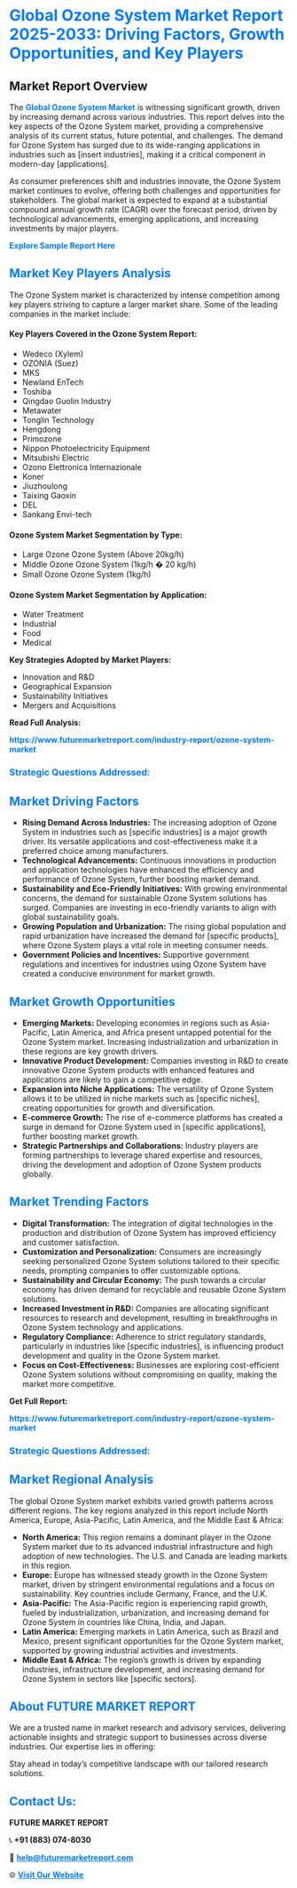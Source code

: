 <h1 style="color: #007BFF;">Global Ozone System Market Report 2025-2033: Driving Factors, Growth Opportunities, and Key Players</h1>

<section id="overview">
<h2>Market Report Overview</h2>
<p>The <a href="https://www.futuremarketreport.com/industry-report/ozone-system-market" style="color: #007BFF; text-decoration: none;"><strong>Global Ozone System Market</strong></a> is witnessing significant growth, driven by increasing demand across various industries. This report delves into the key aspects of the Ozone System market, providing a comprehensive analysis of its current status, future potential, and challenges. The demand for Ozone System has surged due to its wide-ranging applications in industries such as [insert industries], making it a critical component in modern-day [applications].</p>
<p>As consumer preferences shift and industries innovate, the Ozone System market continues to evolve, offering both challenges and opportunities for stakeholders. The global market is expected to expand at a substantial compound annual growth rate (CAGR) over the forecast period, driven by technological advancements, emerging applications, and increasing investments by major players.</p>
</section>

<section id="overview">
<p><a href="https://www.futuremarketreport.com/request-sample/reportId=42476" style="color: #007BFF; text-decoration: none;"><strong>Explore Sample Report Here</strong></a></p>
</section>

<section id="key-players">
<h2 style="color: #007BFF;">Market Key Players Analysis</h2>
<p>The Ozone System market is characterized by intense competition among key players striving to capture a larger market share. Some of the leading companies in the market include:</p>
<h4>Key Players Covered in the Ozone System Report:</h4>
<ul><li>Wedeco (Xylem)</li><li>OZONIA (Suez)</li><li>MKS</li><li>Newland EnTech</li><li>Toshiba</li><li>Qingdao Guolin Industry</li><li>Metawater</li><li>Tonglin Technology</li><li>Hengdong</li><li>Primozone</li><li>Nippon Photoelectricity Equipment</li><li>Mitsubishi Electric</li><li>Ozono Elettronica Internazionale</li><li>Koner</li><li>Jiuzhoulong</li><li>Taixing Gaoxin</li><li>DEL</li><li>Sankang Envi-tech</li></ul>
<h4>Ozone System Market Segmentation by Type:</h4>
<ul><li>Large Ozone Ozone System (Above 20kg/h)</li><li>Middle Ozone Ozone System (1kg/h � 20 kg/h)</li><li>Small Ozone Ozone System (1kg/h)</li></ul>

<h4>Ozone System Market Segmentation by Application:</h4>
<ul><li>Water Treatment</li><li>Industrial</li><li>Food</li><li>Medical</li></ul>
<p><strong>Key Strategies Adopted by Market Players:</strong></p>
<ul>
<li>Innovation and R&D</li>
<li>Geographical Expansion</li>
<li>Sustainability Initiatives</li>
<li>Mergers and Acquisitions</li>
</ul>
</section>

<section>
<p><strong>Read Full Analysis: </strong></p><a href="https://www.futuremarketreport.com/industry-report/ozone-system-market" style="color: #007BFF; text-decoration: none;"><strong>https://www.futuremarketreport.com/industry-report/ozone-system-market</strong></a>
<h3 style="color: #007BFF;">Strategic Questions Addressed:</h3>
</section>

<section id="driving-factors">
<h2 style="color: #007BFF;">Market Driving Factors</h2>
<ul>
<li><strong>Rising Demand Across Industries:</strong> The increasing adoption of Ozone System in industries such as [specific industries] is a major growth driver. Its versatile applications and cost-effectiveness make it a preferred choice among manufacturers.</li>
<li><strong>Technological Advancements:</strong> Continuous innovations in production and application technologies have enhanced the efficiency and performance of Ozone System, further boosting market demand.</li>
<li><strong>Sustainability and Eco-Friendly Initiatives:</strong> With growing environmental concerns, the demand for sustainable Ozone System solutions has surged. Companies are investing in eco-friendly variants to align with global sustainability goals.</li>
<li><strong>Growing Population and Urbanization:</strong> The rising global population and rapid urbanization have increased the demand for [specific products], where Ozone System plays a vital role in meeting consumer needs.</li>
<li><strong>Government Policies and Incentives:</strong> Supportive government regulations and incentives for industries using Ozone System have created a conducive environment for market growth.</li>
</ul>
</section>

<section id="growth-opportunities">
<h2 style="color: #007BFF;">Market Growth Opportunities</h2>
<ul>
<li><strong>Emerging Markets:</strong> Developing economies in regions such as Asia-Pacific, Latin America, and Africa present untapped potential for the Ozone System market. Increasing industrialization and urbanization in these regions are key growth drivers.</li>
<li><strong>Innovative Product Development:</strong> Companies investing in R&D to create innovative Ozone System products with enhanced features and applications are likely to gain a competitive edge.</li>
<li><strong>Expansion into Niche Applications:</strong> The versatility of Ozone System allows it to be utilized in niche markets such as [specific niches], creating opportunities for growth and diversification.</li>
<li><strong>E-commerce Growth:</strong> The rise of e-commerce platforms has created a surge in demand for Ozone System used in [specific applications], further boosting market growth.</li>
<li><strong>Strategic Partnerships and Collaborations:</strong> Industry players are forming partnerships to leverage shared expertise and resources, driving the development and adoption of Ozone System products globally.</li>
</ul>
</section>

<section id="trending-factors">
<h2 style="color: #007BFF;">Market Trending Factors</h2>
<ul>
<li><strong>Digital Transformation:</strong> The integration of digital technologies in the production and distribution of Ozone System has improved efficiency and customer satisfaction.</li>
<li><strong>Customization and Personalization:</strong> Consumers are increasingly seeking personalized Ozone System solutions tailored to their specific needs, prompting companies to offer customizable options.</li>
<li><strong>Sustainability and Circular Economy:</strong> The push towards a circular economy has driven demand for recyclable and reusable Ozone System solutions.</li>
<li><strong>Increased Investment in R&D:</strong> Companies are allocating significant resources to research and development, resulting in breakthroughs in Ozone System technology and applications.</li>
<li><strong>Regulatory Compliance:</strong> Adherence to strict regulatory standards, particularly in industries like [specific industries], is influencing product development and quality in the Ozone System market.</li>
<li><strong>Focus on Cost-Effectiveness:</strong> Businesses are exploring cost-efficient Ozone System solutions without compromising on quality, making the market more competitive.</li>
</ul>
</section>

<section>
<p><strong>Get Full Report: </strong></p><a href="https://www.futuremarketreport.com/industry-report/ozone-system-market" style="color: #007BFF; text-decoration: none;"><strong>https://www.futuremarketreport.com/industry-report/ozone-system-market</strong></a>
<h3 style="color: #007BFF;">Strategic Questions Addressed:</h3>
</section>


<section id="regional-analysis">
<h2 style="color: #007BFF;">Market Regional Analysis</h2>
<p>The global Ozone System market exhibits varied growth patterns across different regions. The key regions analyzed in this report include North America, Europe, Asia-Pacific, Latin America, and the Middle East & Africa:</p>
<ul>
<li><strong>North America:</strong> This region remains a dominant player in the Ozone System market due to its advanced industrial infrastructure and high adoption of new technologies. The U.S. and Canada are leading markets in this region.</li>
<li><strong>Europe:</strong> Europe has witnessed steady growth in the Ozone System market, driven by stringent environmental regulations and a focus on sustainability. Key countries include Germany, France, and the U.K.</li>
<li><strong>Asia-Pacific:</strong> The Asia-Pacific region is experiencing rapid growth, fueled by industrialization, urbanization, and increasing demand for Ozone System in countries like China, India, and Japan.</li>
<li><strong>Latin America:</strong> Emerging markets in Latin America, such as Brazil and Mexico, present significant opportunities for the Ozone System market, supported by growing industrial activities and investments.</li>
<li><strong>Middle East & Africa:</strong> The region’s growth is driven by expanding industries, infrastructure development, and increasing demand for Ozone System in sectors like [specific sectors].</li>
</ul>
</section>

<footer>
<h2 style="color: #007BFF;">About FUTURE MARKET REPORT</h2>
<p>We are a trusted name in market research and advisory services, delivering actionable insights and strategic support to businesses across diverse industries. Our expertise lies in offering:</p>

<p>Stay ahead in today’s competitive landscape with our tailored research solutions.</p>

<h2 style="color: #007BFF;">Contact Us:</h2>
<p><strong>FUTURE MARKET REPORT</strong></p>
<p>📞 <strong>+91 (883) 074-8030</strong></p>
<p>📧 <strong><a href="mailto:help@futuremarketreport.com" style="color: #007BFF;">help@futuremarketreport.com</a></strong></p>
<p>🌐 <strong><a href="https://www.futuremarketreport.com/" style="color: #007BFF;">Visit Our Website</a></strong></p>
</footer>